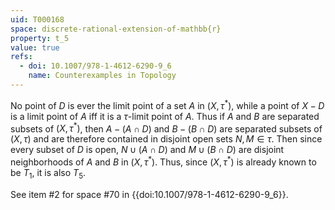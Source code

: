 ```yaml
---
uid: T000168
space: discrete-rational-extension-of-mathbb{r}
property: t_5
value: true
refs:
  - doi: 10.1007/978-1-4612-6290-9_6
    name: Counterexamples in Topology
---
```

No point of $D$ is ever the limit point of a set $A$ in $(X, \tau^{*})$, while a point of $X - D$ is a limit point of $A$ iff it is a $\tau$-limit point of $A$. Thus if $A$ and $B$ are separated subsets of $(X, \tau^{*})$, then $A - (A \cap D)$ and $B - (B \cap D)$ are separated subsets of $(X, \tau)$ and are therefore contained in disjoint open sets $N, M \in \tau$. Then since every subset of $D$ is open, $N \cup (A \cap D)$ and $M \cup (B \cap D)$ are disjoint neighborhoods of $A$ and $B$ in $(X, \tau^{*})$. Thus, since $(X, \tau^{*})$ is already known to be $T_1$, it is also $T_5$.

See item #2 for space #70 in {{doi:10.1007/978-1-4612-6290-9_6}}.
